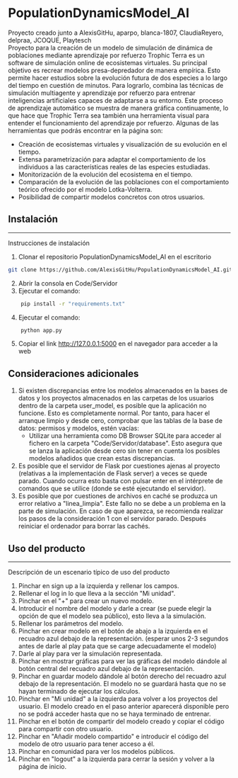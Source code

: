 # PopulationDynamicsModel_AI
Proyecto creado junto a AlexisGitHu, aparpo, blanca-1807, ClaudiaReyero, delpraa, JCOQUE, Playtesch <br>
Proyecto para la creación de un modelo de simulación de dinámica de poblaciones mediante aprendizaje por refuerzo
Trophic Terra es un software de simulación online de ecosistemas virtuales. Su principal objetivo es recrear modelos presa-depredador de manera empírica. Esto permite hacer estudios sobre la evolución futura de dos especies a lo largo del tiempo en cuestión de minutos.  Para lograrlo, combina las técnicas de simulación multiagente y aprendizaje por refuerzo para entrenar inteligencias artificiales capaces de adaptarse a su entorno. Este proceso de aprendizaje automático se muestra de manera gráfica continuamente, lo que hace que Trophic Terra sea también una herramienta visual para entender el funcionamiento del aprendizaje por refuerzo.
Algunas de las herramientas que podrás encontrar en la página son:
-	Creación de ecosistemas virtuales y visualización de su evolución en el tiempo.
-	Extensa parametrización para adaptar el comportamiento de los individuos a las características reales de las especies estudiadas.
-	Monitorización de la evolución del ecosistema en el tiempo.
-	Comparación de la evolución de las poblaciones con el comportamiento teórico ofrecido por el modelo Lotka-Volterra.
-	Posibilidad de compartir modelos concretos con otros usuarios.

## Instalación
***
Instrucciones de instalación 

1. Clonar el repositorio PopulationDynamicsModel_AI en el escritorio
```bash
git clone https://github.com/AlexisGitHu/PopulationDynamicsModel_AI.git
```
2. Abrir la consola en Code/Servidor
3. Ejecutar el comando: 
```bash 
    pip install -r "requirements.txt"
```
4. Ejecutar el comando: 
```bash 
    python app.py
```
5. Copiar el link http://127.0.0.1:5000 en el navegador para acceder a la web

## Consideraciones adicionales
1. Si existen discrepancias entre los modelos almacenados en la bases de datos y los proyectos almacenados en las carpetas de los usuarios dentro de la carpeta user_model, es posible que la aplicación no funcione. Esto es completamente normal. Por tanto, para hacer el arranque limpio y desde cero, comprobar que las tablas de la base de datos: permisos y modelos, estén vacías:
	- Utilizar una herramienta como DB Browser SQLite para acceder al fichero en la carpeta "Code/Servidor/database". Esto asegura que se lanza la aplicación desde cero sin tener en cuenta los posibles modelos añadidos que crean estas discrepancias.
2. Es posible que el servidor de Flask por cuestiones ajenas al proyecto (relativas a la implementación de Flask server) a veces se quede parado. Cuando ocurra esto basta con pulsar enter en el intérprete de comandos que se utilice (donde se esté ejecutando el servidor). 
3. Es posible que por cuestiones de archivos en caché se produzca un error relativo a "linea_limpia". Este fallo no se debe a un problema en la parte de simulación. En caso de que aparezca, se recomienda realizar los pasos de la consideración 1 con el servidor parado. Después reiniciar el ordenador para borrar las cachés. 



## Uso del producto
***
Descripción de un escenario típico de uso del producto


1. Pinchar en sign up a la izquierda y rellenar los campos.
2. Rellenar el log in lo que lleva a la sección "Mi unidad".
3. Pinchar en el "+" para crear un nuevo modelo.
4. Introducir el nombre del modelo y darle a crear (se puede elegir la opción de que el modelo sea público), esto lleva a la simulación.
5. Rellenar los parámetros del modelo.
6. Pinchar en crear modelo en el botón de abajo a la izquierda en el recuadro azul debajo de la representación. (esperar unos 2-3 segundos antes de darle al play pata que se carge adecuadamente el modelo)
7. Darle al play para ver la simulación representada.
8. Pinchar en mostrar gráficas para ver las gráficas del modelo dándole al botón central del recuadro azul debajo de la representación.
9. Pinchar en guardar modelo dándole al botón derecho del recuadro azul debajo de la representación. El modelo no se guardará hasta que no se hayan terminado de ejecutar los cálculos.
10. Pinchar en "Mi unidad" a la izquierda para volver a los proyectos del usuario. El modelo creado en el paso anterior aparecerá disponible pero no se podrá acceder hasta que no se haya terminado de entrenar.
11. Pinchar en el botón de compartir del modelo creado y copiar el código para compartir con otro usuario.
12. Pinchar en "Añadir modelo compartido" e introducir el código del modelo de otro usuario para tener acceso a él.
13. Pinchar en comunidad para ver los modelos públicos.
14. Pinchar en "logout" a la izquierda para cerrar la sesión y volver a la página de inicio.


